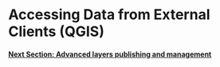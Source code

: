 # Accessing Data from External Clients (QGIS)

#### [Next Section: Advanced layers publishing and management](ADV_LAYERS_PUB.md)

